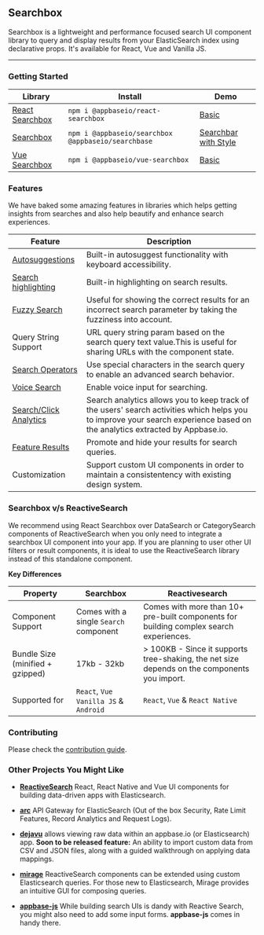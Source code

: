 ## Searchbox

Searchbox is a lightweight and performance focused search UI component library to query and display results from your ElasticSearch index using declarative props. It's available for React, Vue and Vanilla JS.

---

### Getting Started

| Library                                                                                    | Install                                            | Demo                                                                                                                                      |
| ------------------------------------------------------------------------------------------ | -------------------------------------------------- | ----------------------------------------------------------------------------------------------------------------------------------------- |
| [React Searchbox](https://docs.appbase.io/docs/reactivesearch/react-searchbox/quickstart/) | `npm i @appbaseio/react-searchbox`                 | [Basic](https://codesandbox.io/s/github/appbaseio/searchbase/tree/master/packages/react-searchbox/examples/basic)                         |
| [Searchbox](https://docs.appbase.io/docs/reactivesearch/searchbox/Quickstart/)             | `npm i @appbaseio/searchbox @appbaseio/searchbase` | [Searchbar with Style](https://codesandbox.io/s/github/appbaseio/searchbase/tree/master/packages/searchbox/examples/searchbar-with-style) |
| [Vue Searchbox](https://docs.appbase.io/docs/reactivesearch/vue-searchbox/quickstart/)     | `npm i @appbaseio/vue-searchbox`                   | [Basic](https://codesandbox.io/s/github/appbaseio/searchbase/tree/master/packages/vue-searchbox/examples/basic)                           |

### Features

We have baked some amazing features in libraries which helps getting insights from searches and also help beautify and enhance search experiences.

| Feature                                                                                                                        | Description                                                                                                                                                                 |
| ------------------------------------------------------------------------------------------------------------------------------ | --------------------------------------------------------------------------------------------------------------------------------------------------------------------------- |
| [Autosuggestions](https://opensource.appbase.io/playground/?path=/story/search-components-datasearch--basic)                   | Built-in autosuggest functionality with keyboard accessibility.                                                                                                             |
| [Search highlighting](https://opensource.appbase.io/playground/?path=/story/search-components-datasearch--with-highlight)      | Built-in highlighting on search results.                                                                                                                                    |
| [Fuzzy Search](https://opensource.appbase.io/playground/?path=/story/search-components-datasearch--with-fuzziness-as-a-number) | Useful for showing the correct results for an incorrect search parameter by taking the fuzziness into account.                                                              |
| Query String Support                                                                                                           | URL query string param based on the search query text value.This is useful for sharing URLs with the component state.                                                       |
| [Search Operators](https://opensource.appbase.io/playground/?path=/story/search-components-datasearch--with-searchoperators)   | Use special characters in the search query to enable an advanced search behavior.                                                                                           |
| [Voice Search](https://opensource.appbase.io/playground/?path=/story/search-components-datasearch--with-showvoicesearch)       | Enable voice input for searching.                                                                                                                                           |
| [Search/Click Analytics](https://docs.appbase.io/docs/analytics/Overview/)                                                     | Search analytics allows you to keep track of the users' search activities which helps you to improve your search experience based on the analytics extracted by Appbase.io. |
| [Feature Results](https://docs.appbase.io/docs/search/Rules/)                                                                  | Promote and hide your results for search queries.                                                                                                                           |
| Customization                                                                                                                  | Support custom UI components in order to maintain a consistentency with existing design system.                                                                             |

### Searchbox v/s ReactiveSearch

We recommend using React Searchbox over DataSearch or CategorySearch components of ReactiveSearch when you only need to integrate a searchbox UI component into your app. If you are planning to user other UI filters or result components, it is ideal to use the ReactiveSearch library instead of this standalone component.

**Key Differences**

| Property                         | Searchbox                               | Reactivesearch                                                                               |
| -------------------------------- | --------------------------------------- | -------------------------------------------------------------------------------------------- |
| Component Support                | Comes with a single `Search` component  | Comes with more than 10+ pre-built components for building complex search experiences.       |
| Bundle Size (minified + gzipped) | 17kb - 32kb                             | > 100KB - Since it supports tree-shaking, the net size depends on the components you import. |
| Supported for                    | `React`, `Vue` `Vanilla JS` & `Android` | `React`, `Vue` & `React Native`                                                              |

### Contributing

Please check the [contribution guide](.github/CONTRIBUTING.md).

### Other Projects You Might Like

- [**ReactiveSearch**](https://github.com/appbaseio/reactivesearch/) React, React Native and Vue UI components for building data-driven apps with Elasticsearch.

- [**arc**](https://github.com/appbaseio/arc) API Gateway for ElasticSearch (Out of the box Security, Rate Limit Features, Record Analytics and Request Logs).

- [**dejavu**](https://github.com/appbaseio/dejavu) allows viewing raw data within an appbase.io (or Elasticsearch) app. **Soon to be released feature:** An ability to import custom data from CSV and JSON files, along with a guided walkthrough on applying data mappings.

- [**mirage**](https://github.com/appbaseio/mirage) ReactiveSearch components can be extended using custom Elasticsearch queries. For those new to Elasticsearch, Mirage provides an intuitive GUI for composing queries.

* [**appbase-js**](https://github.com/appbaseio/appbase-js) While building search UIs is dandy with Reactive Search, you might also need to add some input forms. **appbase-js** comes in handy there.
